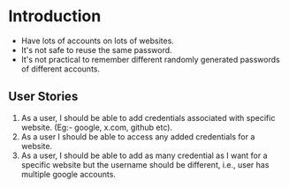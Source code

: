 # Introduction

- Have lots of accounts on lots of websites. 
- It's not safe to reuse the same password.
- It's not practical to remember different randomly generated passwords of different accounts.

## User Stories

1. As a user, I should be able to add credentials associated with specific website. (Eg:- google, x.com, github etc).
2. As a user I should be able to access any added credentials for a website.
3. As a user, I should be able to add as many credential as I want for a specific website but the username should be different, i.e., user has multiple google accounts.